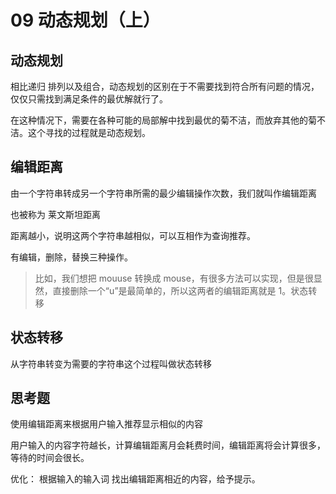 # 09  动态规划（上）



## 动态规划

相比递归 排列以及组合，动态规划的区别在于不需要找到符合所有问题的情况，仅仅只需找到满足条件的最优解就行了。

在这种情况下，需要在各种可能的局部解中找到最优的菊不洁，而放弃其他的菊不洁。这个寻找的过程就是动态规划。



## 编辑距离

由一个字符串转成另一个字符串所需的最少编辑操作次数，我们就叫作编辑距离

也被称为 莱文斯坦距离

 距离越小，说明这两个字符串越相似，可以互相作为查询推荐。

有编辑，删除，替换三种操作。

> 比如，我们想把 mouuse 转换成 mouse，有很多方法可以实现，但是很显然，直接删除一个“u”是最简单的，所以这两者的编辑距离就是 1。状态转移

## 状态转移

从字符串转变为需要的字符串这个过程叫做状态转移







## 思考题

使用编辑距离来根据用户输入推荐显示相似的内容

用户输入的内容字符越长，计算编辑距离月会耗费时间，编辑距离将会计算很多，等待的时间会很长。



优化： 根据输入的输入词 找出编辑距离相近的内容，给予提示。



